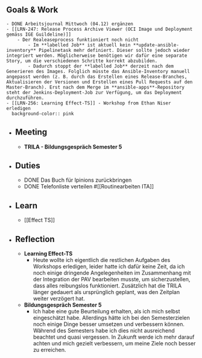## Goals & Work
	- DONE Arbeitsjournal Mittwoch (04.12) ergänzen
	- [[LRN-247: Release Process Archive Viewer (OCI Image und Deployment gemäss IGE Guildeline)]]
		- Der Realeaseprocess funktioniert noch nicht
			- Im **labelled Job** ist aktuell kein **update-ansible-inventory** Pipelinetask mehr definiert. Dieser sollte jedoch wieder integriert werden. Möglicherweise benötigen wir dafür eine separate Story, um die verschiedenen Schritte korrekt abzubilden.
			- Dadurch stoppt der **labelled Job** derzeit nach dem Generieren des Images. Folglich müsste das Ansible-Inventory manuell angepasst werden (z. B. durch das Erstellen eines Release-Branches, Aktualisieren der Versionen und Erstellen eines Pull Requests auf den Master-Branch). Erst nach dem Merge im **ansible-apps**-Repository steht der Jenkins-Deployment-Job zur Verfügung, um das Deployment durchzuführen.
	- [[LRN-256: Learning Effect-TS]] - Workshop from Ethan Niser erledigen
	  background-color:: pink
- ## Meeting
	- **TRILA - Bildungsgespräch Semester 5**
- ## Duties
	- DONE Das Buch für Ipinions zurückbringen
	- DONE Telefonliste verteilen #[[Routinearbeiten ITA]]
- ## Learn
	- [[Effect TS]]
- ## Reflection
	- **Learning Effect-TS**
		- Heute wollte ich eigentlich die restlichen Aufgaben des Workshops erledigen, leider hatte ich dafür keine Zeit, da ich noch einige dringende Angelegenheiten im Zusammenhang mit der Integration der PAV bearbeiten musste, um sicherzustellen, dass alles reibungslos funktioniert. Zusätzlich hat die TRILA länger gedauert als ursprünglich geplant, was den Zeitplan weiter verzögert hat.
	- **Bildungsgespräch Semester 5**
		- Ich habe eine gute Beurteilung erhalten, als ich mich selbst eingeschätzt habe. Allerdings hätte ich bei den Semesterzielen noch einige Dinge besser umsetzen und verbessern können. Während des Semesters habe ich dies nicht ausreichend beachtet und quasi vergessen. In Zukunft werde ich mehr darauf achten und mich gezielt verbessern, um meine Ziele noch besser zu erreichen.